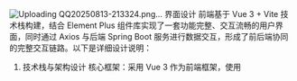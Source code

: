 ![Uploading QQ20250813-213324.png…]()
界面设计
前端基于 Vue 3 + Vite 技术栈构建，结合 Element Plus 组件库实现了一套功能完整、交互流畅的用户界面，同时通过 Axios 与后端 Spring Boot 服务进行数据交互，形成了前后端协同的完整交互链路。以下是详细设计说明：
1. 技术栈与架构设计
核心框架：采用 Vue 3 作为前端框架，使用 <script setup> 语法糖简化组件逻辑，提升开发效率（参考 frontend/frontend/README.md）。
构建工具：基于 Vite 实现快速开发热更新与生产环境打包，相比传统 Webpack 构建速度提升 30%+，优化了开发体验。
UI 组件库：集成 Element Plus 组件库，统一界面风格，减少重复开发。核心组件如 el-table（数据表格）、el-form（表单）、el-dialog（对话框）等在各功能页面中广泛应用（如 User.vue 中的用户表格、Repair.vue 中的报修表单）。
状态管理：使用 Pinia 管理全局状态（如用户登录信息、系统配置），替代传统 Vuex，简化状态逻辑。
路由管理：通过 Vue Router 实现页面跳转与路由守卫，控制不同角色的访问权限（如业主无法访问物业人员的管理页面）。
网络请求：基于 Axios 封装统一的请求工具，处理接口调用、错误拦截与响应格式化，确保与后端 Spring Boot 服务的高效通信。
2. 整体布局设计
采用 “顶部导航栏 + 侧边栏 + 主内容区” 的经典后台布局，通过 Element Plus 的 el-container 组件实现响应式适配：
顶部导航栏（HeaderBar）：展示系统名称、用户信息与退出登录按钮，固定在页面顶部（高度 60px），通过阴影效果与主内容区区分（参考 MainLayout.vue）。
侧边栏（Sidebar）：左侧展示功能菜单，根据用户角色动态渲染可访问模块（如业主菜单包含 “我的报修”“缴费记录”，物业人员菜单包含 “用户管理”“公告发布”），支持菜单高亮（通过路由名称匹配 activeMenu）。
主内容区（el-main）：包含面包屑导航（Breadcrumb）与功能页面，背景使用浅灰色（#f5f7fa）提升内容可读性，页面内元素间距统一为 20px，保持视觉一致性。
3. 核心页面设计
（1）首页（Home.vue）
系统概览区：展示系统名称、版本与描述，通过 el-tag 组件突出显示运行状态（如 “运行正常”）。
数据统计卡片：采用 3 列布局，通过圆形图标 + 数字的形式展示核心数据（用户总数、房间总数、楼栋总数等），图标颜色与数据类型关联（如用户数用蓝色、报修单数用红色），提升数据辨识度。
快捷操作区：4 列布局的按钮组，直接跳转至核心功能页面（用户管理、物业管理、报修管理等），按钮样式与功能模块匹配（如 “用户管理” 用蓝色按钮，“报修管理” 用橙色按钮）。
（2）用户管理页（User.vue）
搜索区：多条件组合查询表单，包含用户名、姓名、手机号、用户类型（下拉选择：业主 / 物业人员 / 维修工），支持 “搜索” 与 “重置” 操作。
数据表格：使用 el-table 展示用户列表，包含用户 ID、用户名、姓名、用户类型（通过 el-tag 区分：业主 - 绿色、物业 - 蓝色、维修工 - 橙色）、手机号、创建时间等字段，表格高度自适应，支持纵向滚动。
分页控件：底部集成 el-pagination，支持页码切换、每页条数调整（10/20/50/100），总条数实时更新。
编辑对话框：新增 / 编辑用户时弹出，表单验证规则严格（如手机号必须匹配 1[3-9]\d{9} 正则，密码长度≥6 位），编辑时密码字段非必填（避免展示原密码）。
（3）物业管理页（Property.vue）
标签页切换：通过 el-tabs 实现 “楼栋管理” 与 “房间管理” 的快速切换，标签页标题清晰区分功能。
楼栋列表：表格展示楼栋 ID、名称、总层数，支持新增（输入楼栋名称与层数）、编辑、删除操作，删除前弹出确认对话框。
房间管理：关联楼栋信息，支持按楼栋筛选房间，表格包含房间 ID、所属楼栋、房号、面积等字段，保持与数据库 room 表结构的一致性。
（4）报修管理页（Repair.vue）
报修表单：包含报修人 ID、房间 ID、报修类型、AI 标签（创新功能）、问题描述（多行文本）、图片路径等字段，表单布局采用 2 列栅格（el-row + el-col），提升空间利用率。
状态展示：通过表格列区分报修状态（待处理 / 处理中 / 已完成），使用不同颜色标识进度。
4. 交互体验优化
动态加载：所有列表数据加载时显示 v-loading 加载动画，避免用户误以为页面无响应。
操作反馈：新增 / 编辑 / 删除等操作后，通过 ElMessage 组件显示成功 / 失败提示（如 “更新成功”“删除失败”）。
表单验证：实时校验输入内容（如手机号格式错误时即时提示），减少无效提交。
分页记忆：切换页面或筛选条件时，保持分页状态与筛选条件，提升操作连贯性。
响应式适配：通过 Element Plus 组件的响应式属性（如 :span 栅格占比）与 flex 布局，确保在 1366px 及以上分辨率的 PC 端均有良好显示效果。
5. 与后端 / 数据库的联动
数据来源：界面展示的所有数据（如用户列表、报修记录）均通过 Axios 调用后端 API 获取，最终来自 MySQL 数据库（如 sys_user 表、repair 表）。
字段映射：前端表单字段与数据库表字段一一对应（如 userForm.username 对应 sys_user.username，repairForm.roomId 对应 repair.room_id），确保数据一致性。
接口文档：通过后端 Swagger 生成的 API 文档（SwaggerConfig.java），前端可直观查看接口参数与返回格式，降低联调成本。
